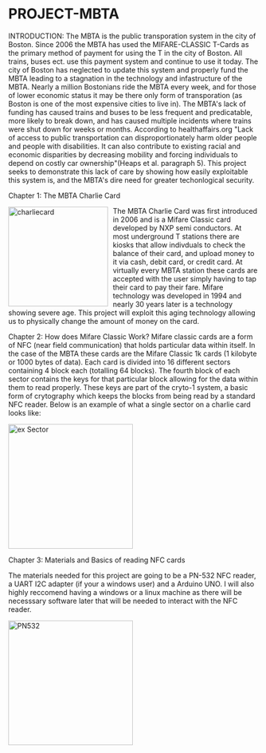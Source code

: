 # PROJECT-MBTA

INTRODUCTION:
The MBTA is the public transporation system in the city of Boston. Since 2006 the MBTA has used the MIFARE-CLASSIC T-Cards as the primary method of payment for using the T in the city of Boston. All trains, buses ect. use this payment system and continue to use it today. The city of Boston has neglected to update this system and properly fund the MBTA leading to a stagnation in the technology and infastructure of the MBTA. 
Nearly a million Bostonians ride the MBTA every week, and for those of lower economic status it may be there only form of transporation (as Boston is one of the most expensive cities to live in). The MBTA's lack of funding has caused trains and buses to be less frequent and predicatable, more likely to break down, and has caused multiple incidents where trains were shut down for weeks or months. According to healthaffairs.org "Lack of access to public transportation can disproportionately harm older people and people with disabilities. It can also contribute to existing racial and economic disparities by decreasing mobility and forcing individuals to depend on costly car ownership"(Heaps et al. paragraph 5). This project seeks to demonstrate this lack of care by showing how easily exploitable this system is, and the MBTA's dire need for greater techonlogical security.

Chapter 1: The MBTA Charlie Card

<img src="https://github.com/user-attachments/assets/b1e51d0b-8cd5-4c20-b9b0-0d7f43c04925" alt="charliecard" width="200" style="float: left; margin-right: 10px;"/>

The MBTA Charlie Card was first introduced in 2006 and is a Mifare Classic card developed by NXP semi conductors. At most underground T stations there are kiosks that allow indivduals to check the balance of their card, and upload money to it via cash, debit card, or credit card. At virtually every MBTA station these cards are accepted with the user simply having to tap their card to pay their fare. Mifare technology was developed in 1994 and nearly 30 years later is a technology showing severe age. This project will exploit this aging technology allowing us to physically change the amount of money on the card.

Chapter 2: How does Mifare Classic Work?
Mifare classic cards are a form of NFC (near field communication) that holds particular data within itself. In the case of the MBTA these cards are the Mifare Classic 1k cards (1 kilobyte or 1000 bytes of data). Each card is divided into 16 different sectors containing 4 block each (totalling 64 blocks). The fourth block of each sector contains the keys for that particular block allowing for the data within them to read properly. These keys are part of the cryto-1 system, a basic form of crytography which keeps the blocks from being read by a standard NFC reader.
Below is an example of what a single sector on a charlie card looks like:

<img src="https://github.com/user-attachments/assets/5419744c-09ce-4d37-8514-b35ee56e9730" alt="ex Sector" width="250"/>


Chapter 3: Materials and Basics of reading NFC cards

The materials needed for this project are going to be a PN-532 NFC reader, a UART I2C adapter (if your a windows user) and a Arduino UNO. I will also highly reccomend having a windows or a linux machine as there will be necesssary software later that will be needed to interact with the NFC reader.

<img src="(https://github.com/user-attachments/assets/afdffb3e-79dc-472d-ae96-3e804f562c10" alt="PN532" width="250"/>





